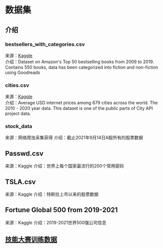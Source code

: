 # 数据集

## 介绍

### bestsellers_with_categories.csv
来源：[Kaggle](https://www.kaggle.com/sootersaalu/amazon-top-50-bestselling-books-2009-2019)   
介绍：Dataset on Amazon's Top 50 bestselling books from 2009 to 2019. Contains 550 books, data has been categorized into fiction and non-fiction using Goodreads


### cities.csv
来源：[Kaggle](https://www.kaggle.com/cityapiio/world-cities-average-internet-prices-2010-2020)   
介绍：Average USD internet prices among 679 cities across the world. The 2010 - 2020 year data.
This dataset is one of the public parts of City API project data. 

### stock_data
来源：网络爬虫采集获得
介绍：截止2021年9月14日A股所有的股票数据

## Passwd.csv
来源：Kaggle
介绍：世界上每个国家最流行的200个常用密码

## TSLA.csv
来源：Kaggle
介绍：特斯拉上市以来的股票数据

## Fortune Global 500 from 2019-2021
来源：Kaggle
介绍：2019-2021世界500强公司信息

## [技能大赛训练数据](./chinaskill_data/README.md)
